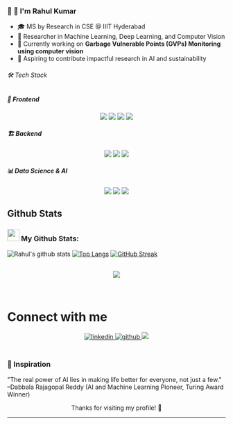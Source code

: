 
### 👋 👋  I'm Rahul Kumar
- 🎓 MS by Research in CSE @ IIIT Hyderabad
- 🔬 Researcher in Machine Learning, Deep Learning, and Computer Vision
- 🌱 Currently working on **Garbage Vulnerable Points (GVPs) Monitoring using computer vision**
- 📜 Aspiring to contribute impactful research in AI and sustainability


 ###### 🛠️ Tech Stack

##### 🎨 Frontend
<p align="center">
  <img src="https://img.shields.io/badge/HTML5-E34F26?style=for-the-badge&logo=html5&logoColor=white" />
  <img src="https://img.shields.io/badge/CSS3-1572B6?style=for-the-badge&logo=css3&logoColor=white" />
  <img src="https://img.shields.io/badge/JavaScript-F7DF1E?style=for-the-badge&logo=javascript&logoColor=black" />
  <img src="https://img.shields.io/badge/React-61DAFB?style=for-the-badge&logo=react&logoColor=black" />
</p>

##### 🏗 Backend
<p align="center">
  <img src="https://img.shields.io/badge/Python-3776AB?style=for-the-badge&logo=python&logoColor=white" />
  <img src="https://img.shields.io/badge/Node.js-339933?style=for-the-badge&logo=node.js&logoColor=white" />
  <img src="https://img.shields.io/badge/Django-092E20?style=for-the-badge&logo=django&logoColor=white" />
 </p>

##### 📊 Data Science & AI
<p align="center">
  <img src="https://img.shields.io/badge/TensorFlow-FF6F00?style=for-the-badge&logo=tensorflow&logoColor=white" />
  <img src="https://img.shields.io/badge/PyTorch-EE4C2C?style=for-the-badge&logo=pytorch&logoColor=white" />
  <img src="https://img.shields.io/badge/OpenCV-5C3EE8?style=for-the-badge&logo=opencv&logoColor=white" />
 </p>
  

## Github Stats  
### <img src='https://media1.giphy.com/media/du3J3cXyzhj75IOgvA/giphy.gif?cid=ecf05e47x2g034i9pzwtzzsd3xgg2w9nr94t4tflbbgo3008&rid=giphy.gif' width='28' /> My Github Stats:
![Rahul's github stats](https://github-readme-stats.vercel.app/api?username=rahulyadav213&show_icons=true&title_color=ffc857&icon_color=8ac926&text_color=daf7dc&bg_color=151515&hide=issues&count_private=true&include_all_commits=true)
[![Top Langs](https://github-readme-stats.vercel.app/api/top-langs/?username=rahulyadav213&layout=pie)](https://github.com/anuraghazra/github-readme-stats)
[![GitHub Streak](https://streak-stats.demolab.com/?user=rahulyadav213&theme=dark)](https://git.io/streak-stats)


<!--START_SECTION:waka-->

<!--END_SECTION:waka-->
  

<br/>  

<div align="center">
<img src="https://komarev.com/ghpvc/?username=rahulyadav213&&style=flat-square" align="center" />
</div>  
 <br/><br/>


# Connect with me  
<div align="center">
<a href="https://linkedin.com/in/rahul-kumar213" target="_blank">
<img src=https://img.shields.io/badge/linkedin-%231E77B5.svg?&style=for-the-badge&logo=linkedin&logoColor=white alt=linkedin style="margin-bottom: 5px;" />
</a>
<a href="https://github.com/rahulyadav213" target="_blank">
<img src=https://img.shields.io/badge/github-%2324292e.svg?&style=for-the-badge&logo=github&logoColor=white alt=github style="margin-bottom: 5px;" />
</a>  

  <a href="https://scholar.google.com/citations?user=iOiaGf4AAAAJ&hl=en" target="https://scholar.google.com/citations?user=iOiaGf4AAAAJ&hl=en">
    <img src="https://img.shields.io/badge/Google%20Scholar-4285F4?style=for-the-badge&logo=google-scholar&logoColor=white" />
  </a>  
</div>  
<br/>  

### 🌟 Inspiration
 "The real power of AI lies in making life better for everyone, not just a few." –Dabbala Rajagopal Reddy (AI and Machine Learning Pioneer, Turing Award Winner)

<div align="center">
 Thanks for visiting my profile! 🚀
</div>




----
 
